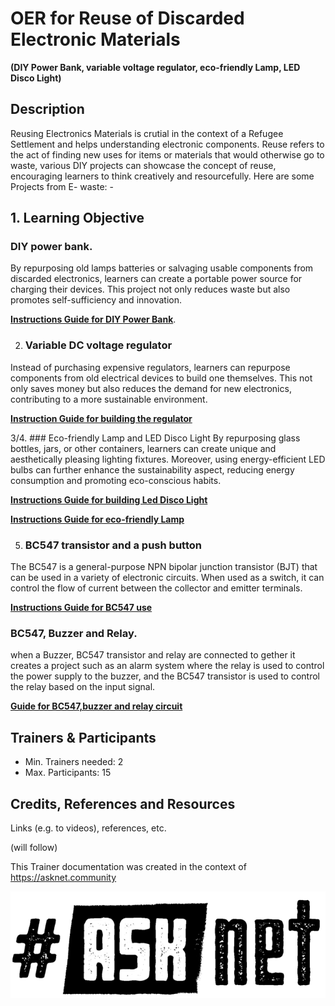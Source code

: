 # OER for Reuse of Discarded Electronic Materials
**(DIY Power Bank, variable voltage regulator, eco-friendly Lamp, LED Disco Light)**

## Description
Reusing Electronics Materials is crutial in the context of a Refugee Settlement and helps understanding electronic components.
Reuse refers to the act of finding new uses for items or materials that would otherwise go to waste, various DIY projects can showcase the concept of reuse, encouraging learners to think creatively and resourcefully. Here are some Projects from E- waste: -



## 1. Learning Objective 
### DIY power bank.
By repurposing old lamps  batteries or salvaging usable components from discarded electronics, learners can create a portable power source for charging their devices. This project not only reduces waste but also promotes self-sufficiency and innovation.

[**Instructions Guide for DIY Power Bank**](DIY-Power-Bank.md).

2. ### Variable DC voltage regulator
Instead of purchasing expensive regulators, learners can repurpose components from old electrical devices to build one themselves. This not only saves money but also reduces the demand for new electronics, contributing to a more sustainable environment.

[**Instruction Guide for building the regulator**](Guide-DC-Voltage-Regulator.md)


3/4. ### Eco-friendly Lamp and LED Disco Light 
By repurposing glass bottles, jars, or other containers, learners can create unique and aesthetically pleasing lighting fixtures. Moreover, using energy-efficient LED bulbs can further enhance the sustainability aspect, reducing energy consumption and promoting eco-conscious habits.

[**Instructions Guide for building Led Disco Light**](LED-LIGHT.md)

[**Instructions Guide for eco-friendly Lamp**](Eco-FriendlyLamp.md)

5. ### BC547 transistor and a push button

The BC547 is a general-purpose NPN bipolar junction transistor (BJT) that can be used in a variety of electronic circuits. When used as a switch, it can control the flow of current between the collector and emitter terminals.

[**Instructions Guide for BC547 use**](Using-BC547-and-Pushbutton.md)

### BC547, Buzzer and Relay.
when a Buzzer, BC547 transistor and relay are connected to gether it creates a project such as an alarm system where the relay is used to control the power supply to the buzzer, and the BC547 transistor is used to control the relay based on the input signal.

[**Guide for BC547,buzzer and relay circuit**](BC547-Buzzer-and-Relay.md)

## Trainers & Participants
- Min. Trainers needed: 2
- Max. Participants: 15

## Credits, References and Resources  
Links (e.g. to videos), references, etc.

(will follow)
 

This Trainer documentation was created in the context of https://asknet.community

![ASKnet Logo](/images/asknet-logo.png)
